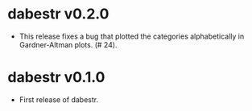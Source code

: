 # dabestr v0.2.0

* This release fixes a bug that plotted the categories alphabetically in Gardner-Altman plots. (# 24).

# dabestr v0.1.0

* First release of dabestr.
